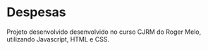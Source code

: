 # Despesas

Projeto desenvolvido desenvolvido no curso CJRM do Roger Melo, utilizando Javascript, HTML e CSS.
